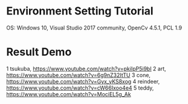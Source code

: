 #  Environment Setting Tutorial
OS: Windows 10, Visual Studio 2017 community, OpenCv 4.5.1, PCL 1.9

#  Result Demo
1 tsukuba,  https://www.youtube.com/watch?v=pkiIpP5i9bI
2 art,   https://www.youtube.com/watch?v=6g9nZ32ItTU
3 cone,   https://www.youtube.com/watch?v=Gyx_yKS8xog
4 reindeer,  https://www.youtube.com/watch?v=cW66Ixoo4e4
5 teddy, https://www.youtube.com/watch?v=MociEL5g_Ak
